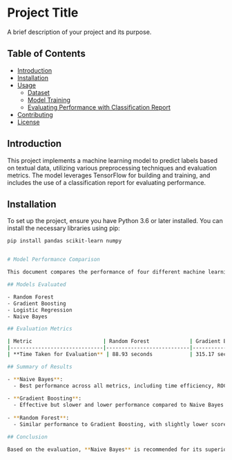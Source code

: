 # Project Title

A brief description of your project and its purpose.

## Table of Contents

- [Introduction](#introduction)
- [Installation](#installation)
- [Usage](#usage)
  - [Dataset](#dataset)
  - [Model Training](#model-training)
  - [Evaluating Performance with Classification Report](#evaluating-performance-with-classification-report)
- [Contributing](#contributing)
- [License](#license)

## Introduction
This project implements a machine learning model to predict labels based on textual data, utilizing various preprocessing techniques and evaluation metrics. The model leverages TensorFlow for building and training, and includes the use of a classification report for evaluating performance.

## Installation

To set up the project, ensure you have Python 3.6 or later installed. You can install the necessary libraries using pip:

```bash
pip install pandas scikit-learn numpy


# Model Performance Comparison

This document compares the performance of four different machine learning models: Random Forest, Gradient Boosting, Logistic Regression, and Naive Bayes. The comparison is based on evaluation metrics including ROC AUC scores, accuracy, precision, recall, F1 scores, and time taken for evaluation.

## Models Evaluated

- Random Forest
- Gradient Boosting
- Logistic Regression
- Naive Bayes

## Evaluation Metrics

| Metric                       | Random Forest             | Gradient Boosting        | Logistic Regression      | Naive Bayes             |
|------------------------------|---------------------------|--------------------------|--------------------------|--------------------------|
| **Time Taken for Evaluation** | 88.93 seconds            | 315.17 second            | 15.20 seconds            | 34.53 seconds            |

## Summary of Results

- **Naive Bayes**:
  - Best performance across all metrics, including time efficiency, ROC AUC scores, accuracy, precision, recall, and F1 scores.
  
- **Gradient Boosting**:
  - Effective but slower and lower performance compared to Naive Bayes and Logistic Regression.
  
- **Random Forest**:
  - Similar performance to Gradient Boosting, with slightly lower scores across metrics.

## Conclusion

Based on the evaluation, **Naive Bayes** is recommended for its superior performance, efficiency, and excellent generalization across training and test data. For scenarios where interpretability is crucial, **Gradient boosting** is a good alternative.

